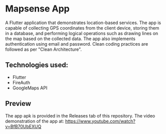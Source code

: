 # Mapsense App

A Flutter application that demonstrates location-based services. The app is capable of collecting GPS coordinates from the client device, storing them in a database, and performing logical operations such as drawing lines on the map based on the collected data. The app also implements authentication using email and password. Clean coding practices are followed as per "Clean Architecture".

## Technologies used:
- Flutter
- FireAuth
- GoogleMaps API

## Preview
The app apk is provided in the Releases tab of this repository. The video demonstration of the app at:
https://www.youtube.com/watch?v=BfB70UbEXUQ
